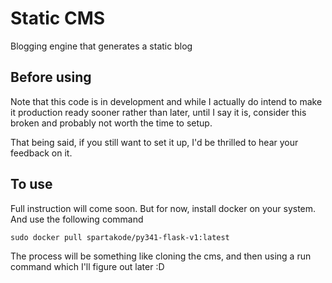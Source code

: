 # Static CMS
Blogging engine that generates a static blog

## Before using ##

Note that this code is in development and while I actually do intend to make it
production ready sooner rather than later, until I say it is, consider this
broken and probably not worth the time to setup. 

That being said, if you still want to set it up, I'd be thrilled to hear your
feedback on it.

## To use ##

Full instruction will come soon. But for now, install docker on your system. And
use the following command 

```
sudo docker pull spartakode/py341-flask-v1:latest
```

The process will be something like cloning the cms, and then using a run command
which I'll figure out later :D

